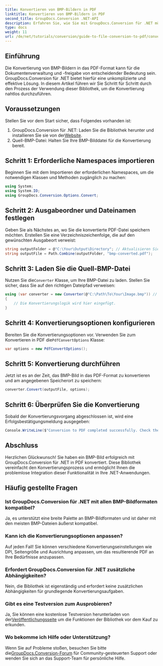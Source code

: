 ```yaml
---
title: Konvertieren von BMP-Bildern in PDF
linktitle: Konvertieren von BMP-Bildern in PDF
second_title: GroupDocs.Conversion .NET-API
description: Erfahren Sie, wie Sie mit GroupDocs.Conversion für .NET mühelos BMP-Bilder in das PDF-Format konvertieren. Dieses umfassende Schritt-für-Schritt-Tutorial behandelt Voraussetzungen, Quelldateiverwaltung und Anpassungsoptionen.
type: docs
weight: 11
url: /de/net/tutorials/conversion/guide-to-file-conversion-to-pdf/converting-bmp-to-pdf/
---
```

## Einführung

Die Konvertierung von BMP-Bildern in das PDF-Format kann für die Dokumentenverwaltung und -freigabe von entscheidender Bedeutung sein. GroupDocs.Conversion für .NET bietet hierfür eine unkomplizierte und effektive Lösung. In diesem Artikel führen wir Sie Schritt für Schritt durch den Prozess der Verwendung dieser Bibliothek, um die Konvertierung nahtlos durchzuführen.

## Voraussetzungen

Stellen Sie vor dem Start sicher, dass Folgendes vorhanden ist:

1.  GroupDocs.Conversion für .NET: Laden Sie die Bibliothek herunter und installieren Sie sie von der[Website](https://releases.groupdocs.com/conversion/net/).
2. Quell-BMP-Datei: Halten Sie Ihre BMP-Bilddatei für die Konvertierung bereit.

## Schritt 1: Erforderliche Namespaces importieren

Beginnen Sie mit dem Importieren der erforderlichen Namespaces, um die notwendigen Klassen und Methoden zugänglich zu machen:

```csharp
using System;
using System.IO;
using GroupDocs.Conversion.Options.Convert;
```

## Schritt 2: Ausgabeordner und Dateinamen festlegen

Geben Sie als Nächstes an, wo Sie die konvertierte PDF-Datei speichern möchten. Erstellen Sie eine Verzeichniszeichenfolge, die auf den gewünschten Ausgabeort verweist:

```csharp
string outputFolder = @"C:\Your\Output\Directory"; // Aktualisieren Sie mit Ihrem Verzeichnispfad
string outputFile = Path.Combine(outputFolder, "bmp-converted.pdf");
```

## Schritt 3: Laden Sie die Quell-BMP-Datei

 Nutzen Sie die`Converter` Klasse, um Ihre BMP-Datei zu laden. Stellen Sie sicher, dass Sie auf den richtigen Dateipfad verweisen:

```csharp
using (var converter = new Converter(@"C:\Path\To\Your\Image.bmp")) // Aktualisieren Sie mit Ihrem BMP-Dateipfad
{
    // Die Konvertierungslogik wird hier eingefügt.
}
```

## Schritt 4: Konvertierungsoptionen konfigurieren

 Bereiten Sie die Konvertierungsoptionen vor. Verwenden Sie zum Konvertieren in PDF die`PdfConvertOptions` Klasse:

```csharp
var options = new PdfConvertOptions();
```

## Schritt 5: Konvertierung durchführen

Jetzt ist es an der Zeit, das BMP-Bild in das PDF-Format zu konvertieren und am angegebenen Speicherort zu speichern:

```csharp
converter.Convert(outputFile, options);
```

## Schritt 6: Überprüfen Sie die Konvertierung

Sobald der Konvertierungsvorgang abgeschlossen ist, wird eine Erfolgsbestätigungsmeldung ausgegeben:

```csharp
Console.WriteLine($"Conversion to PDF completed successfully. Check the output in: {outputFolder}");
```

## Abschluss

Herzlichen Glückwunsch! Sie haben ein BMP-Bild erfolgreich mit GroupDocs.Conversion für .NET in PDF konvertiert. Diese Bibliothek vereinfacht den Konvertierungsprozess und ermöglicht Ihnen die problemlose Integration dieser Funktionalität in Ihre .NET-Anwendungen.

## Häufig gestellte Fragen

### Ist GroupDocs.Conversion für .NET mit allen BMP-Bildformaten kompatibel?

Ja, es unterstützt eine breite Palette an BMP-Bildformaten und ist daher mit den meisten BMP-Dateien äußerst kompatibel.

### Kann ich die Konvertierungsoptionen anpassen?

Auf jeden Fall! Sie können verschiedene Konvertierungseinstellungen wie DPI, Seitengröße und Ausrichtung anpassen, um das resultierende PDF an Ihre Bedürfnisse anzupassen.

### Erfordert GroupDocs.Conversion für .NET zusätzliche Abhängigkeiten?

Nein, die Bibliothek ist eigenständig und erfordert keine zusätzlichen Abhängigkeiten für grundlegende Konvertierungsaufgaben.

### Gibt es eine Testversion zum Ausprobieren?

Ja, Sie können eine kostenlose Testversion herunterladen von der[Veröffentlichungsseite](https://releases.groupdocs.com/) um die Funktionen der Bibliothek vor dem Kauf zu erkunden.

### Wo bekomme ich Hilfe oder Unterstützung?

 Wenn Sie auf Probleme stoßen, besuchen Sie bitte die[GroupDocs.Conversion-Forum](https://forum.groupdocs.com/c/conversion/11) für Community-gesteuerten Support oder wenden Sie sich an das Support-Team für persönliche Hilfe.